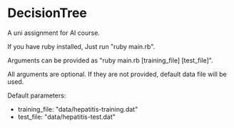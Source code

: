 # DecisionTree

A uni assignment for AI course.

If you have ruby installed, Just run "ruby main.rb".

Arguments can be provided as "ruby main.rb [training_file] [test_file]".

All arguments are optional. If they are not provided, default data file will be used.

Default parameters:
- training_file: "data/hepatitis-training.dat"
- test_file: "data/hepatitis-test.dat"
